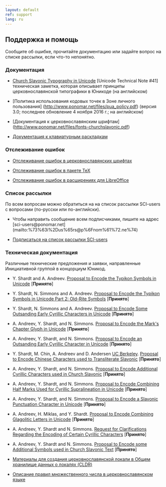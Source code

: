 ```yaml
---
layout: default
ref: support
lang: ru
---
```


## Поддержка и помощь

Сообщите об ошибке, прочитайте документацию или задайте вопрос на списке рассылки, если что-то непонятно.

### Документация

* [Church Slavonic Typography in Unicode](http://www.unicode.org/notes/tn41/)
   [Unicode Technical Note #41] техническая заметка, которая описывает
   принципы церковнославянской типографики в Юникоде (на английском)

* [Политика использования кодовых точек в Зоне личного пользования]
  (http://www.ponomar.net/files/pua_policy.pdf)
  (версия 3.0; последнее обновление 4 ноября 2016 г.; на английском)

* [Документация к церковнославянским шрифтам]
(http://www.ponomar.net/files/fonts-churchslavonic.pdf)

* [Документация к клавиатурным раскладкам](http://www.ponomar.net/files/docen.pdf)

### Отслеживание ошибок

* [Отслеживание ошибок в церковнославянских шрифтах](https://github.com/typiconman/fonts-cu/issues)

* [Отслеживание ошибок в пакете TeX](https://github.com/slavonic/cu-tex/issues)

* [Отслеживание ошибок в расширениях для LibreOffice](https://github.com/slavonic/cu-LO/issues)

### Список рассылки

По всем вопросам можно обратиться на на список рассылки SCI-users с вопросами
(по-русски или по-английски).

* Чтобы направить сообщение всем подписчиками, пишите на адрес 
[&#115;c&#105;-&#117;s&#101;&#114;&#115;&#64;pon&#111;m&#97;r&#46;net]
(&#109;&#97;&#105;l&#116;o&#58;%&#55;3%63&#105;%2D&#117;s&#37;65&#114;&#115;&#64;&#112;%&#54;Fn&#111;&#109;%&#54;&#49;&#37;72&#46;ne%&#55;&#52;)

* [Подписаться на список рассылки SCI-users](http://ponomar.net/mailman/listinfo/sci-users_ponomar.net)

### Техническая документация

Различные технические предложения и заявки, направленные Инициативной группой
в концорциум Юникод.

* Y. Shardt and A. Andreev. [Proposal to Encode the Typikon Symbols in Unicode](http://std.dkuug.dk/jtc1/sc2/wg2/docs/n3772.pdf) [**Принято**]

* Y. Shardt, N. Simmons and A. Andreev. [Proposal to Encode the Typikon Symbols in Unicode Part 2: Old-Rite Symbols](http://www.dkuug.dk/JTC1/SC2/WG2/docs/n3971.pdf) [**Принято**]

* Y. Shardt, N. Simmons and A. Andreev. [Proposal to Encode Some Outsanding Early Cyrillic Characters in Unicode](http://www.dkuug.dk/JTC1/SC2/WG2/docs/n3974.pdf) [**Принято**]

* A. Andreev, Y. Shardt, and N. Simmons. [Proposal to Encode the Mark's Chapter Glyph in Unicode](http://www.dkuug.dk/JTC1/SC2/WG2/docs/n3998.pdf) [**Принято**]

* A. Andreev, Y. Shardt, and N. Simmons. [Proposal to Encode an Outsanding Early Cyrillic Character in Unicode](http://www.ponomar.net/files/letteref.pdf) [**Принято**]

* Y. Shardt, M. Chin, A. Andreev and D. Andersen [UC Berkeley](http://linguistics.berkeley.edu/sei/).
  [Proposal to Encode Chinese Characters used to Transliterate Slavonic](http://www.ponomar.net/files/sinographs.pdf)
  [**Принято**]

* A. Andreev, Y. Shardt, and N. Simmons. [Proposal to Encode Additional Cyrillic Characters used in Church Slavonic](http://www.ponomar.net/files/variants_final2.pdf) [**Принято**]
  
* A. Andreev, Y. Shardt, and N. Simmons. [Proposal to Encode Combining Half Marks Used for Cyrillic Supralineation in Unicode](http://www.ponomar.net/files/halfmarks.pdf) [**Принято**]

* A. Andreev, Y. Shardt, and N. Simmons. [Proposal to Encode a Slavonic Punctuation Character in Unicode](http://www.ponomar.net/files/dash_with_upturn.pdf) [**Принято**]
  
* A. Andreev, H. Miklas, and Y. Shardt. [Proposal to Encode Combining Glagolitic Letters in Unicode](http://www.ponomar.net/files/glagolitic.pdf) [**Принято**]

* A. Andreev, Y. Shardt and N. Simmons. [Request for Clarifications Regarding the Encoding of Certain Cyrillic Characters](http://www.ponomar.net/files/double_titli.pdf) [**Принято**]

* A. Andreev, Y. Shardt and N. Simmons. [Proposal to Encode some Additional Symbols used in Church Slavonic Text](http://www.ponomar.net/files/typicon_additional.pdf) [**Принято**]

* [Материалы для создания церковнославянской локали в
Общем хранилище данных о локалях (CLDR)](http://www.ponomar.net/files/cldr.zip)

* [Описание правил множественного числа в церковнославянском языке](http://www.ponomar.net/files/plurals.pdf)


